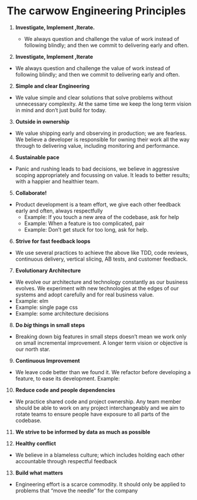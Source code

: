 # The carwow Engineering Principles

1. __Investigate, Implement ,Iterate.__

   * We always question and challenge the value of work instead of following blindly; and then we commit to delivering early and often.


1. __Investigate, Implement ,Iterate__
  * We always question and challenge the value of work instead of following blindly; and then we commit to delivering early and often.

2. __Simple and clear Engineering__
  * We value simple and clear solutions that solve problems without unnecessary complexity. At the same time we keep the long term vision in mind and don’t just build for today. 

3. __Outside in ownership__
  * We value shipping early and observing in production; we are fearless. We believe a developer is responsible for owning their work all the way through to delivering value, including monitoring and performance. 

4. __Sustainable pace__
  * Panic and rushing leads to bad decisions, we believe in aggressive scoping appropriately and focussing on value. It leads to better results; with a happier and healthier team. 

5. __Collaborate!__
  * Product development is a team effort, we give each other feedback early and often, always respectfully
    * Example: If you touch a new area of the codebase, ask for help 
    * Example: When a feature is too complicated, pair
    * Example: Don’t get stuck for too long, ask for help.

6. __Strive for fast feedback loops__
  * We use several practices to achieve the above like TDD, code reviews, continuous delivery, vertical slicing, AB tests, and customer feedback.
  
7. __Evolutionary Architecture__
  * We evolve our architecture and technology constantly as our business evolves. We experiment with new technologies at the edges of our systems and adopt carefully and for real business value.
  * Example: elm 
  * Example: single page css
  * Example: some architecture decisions 

8. __Do *big* things in small steps__
  * Breaking down big features in small steps doesn’t mean we work only on small incremental improvement. A longer term vision or objective is our north star.

9. __Continuous Improvement__
  * We leave code better than we found it. We refactor before developing a feature, to ease its development. 
  Example: 

10. __Reduce code and people dependencies__
  * We practice shared code and project ownership. Any team member should be able to work on any project interchangeably and we aim to rotate teams to ensure people have exposure to all parts of the codebase.

11. __We strive to be informed by data as much as possible__

12. __Healthy conflict__
  * We believe in a blameless culture; which includes holding each other accountable through respectful feedback

13. __Build what matters__ 
  * Engineering effort is a scarce commodity. It should only be applied to problems that “move the needle” for the company

